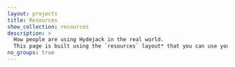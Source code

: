 ```yaml
---
layout: projects
title: Resources
show_collection: resources
description: >
  How people are using Hydejack in the real world.
  This page is built using the `resources` layout* that you can use yourself to build a portfolio.
no_groups: true
---
```


